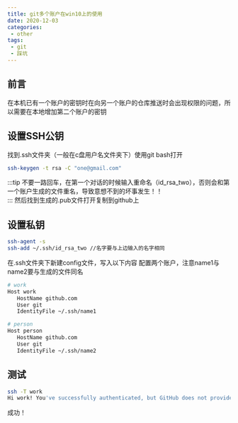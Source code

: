 ```yaml
---
title: git多个账户在win10上的使用
date: 2020-12-03
categories:
 - other
tags:
 - git
 - 踩坑
---
```



## 前言
在本机已有一个账户的密钥时在向另一个账户的仓库推送时会出现权限的问题，所以需要在本地增加第二个账户的密钥
## 设置SSH公钥
找到.ssh文件夹（一般在c盘用户名文件夹下）使用git bash打开
```bash
ssh-keygen -t rsa -C "one@gmail.com"
```
:::tip
不要一路回车，在第一个对话的时候输入重命名（id_rsa_two），否则会和第一个账户生成的文件重名，导致意想不到的坏事发生！！  
:::
然后找到生成的.pub文件打开复制到github上
## 设置私钥
```bash
ssh-agent -s 
ssh-add ~/.ssh/id_rsa_two //名字要与上边输入的名字相同
```
在.ssh文件夹下新建config文件，写入以下内容
配置两个账户，注意name1与name2要与生成的文件同名
```bash
# work
Host work
   HostName github.com
   User git
   IdentityFile ~/.ssh/name1

# person
Host person
   HostName github.com
   User git
   IdentityFile ~/.ssh/name2
```
## 测试
```bash
ssh -T work
Hi work! You've successfully authenticated, but GitHub does not provide shell access.
```
成功！